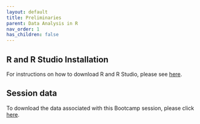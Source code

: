 ```yaml
---
layout: default
title: Preliminaries
parent: Data Analysis in R
nav_order: 1
has_children: false
---
```



## R and R Studio Installation

For instructions on how to download R and R Studio, please see [here](https://jayholster.shinyapps.io/RLevel0Assessment/#section-welcome).

## Session data

To download the data associated with this Bootcamp session, please click [here](https://github.com/CU-Boulder-CRDDS/data_bootcamp/raw/adds-r-materials/R_MATERIALS/data/R_session_data.zip).
